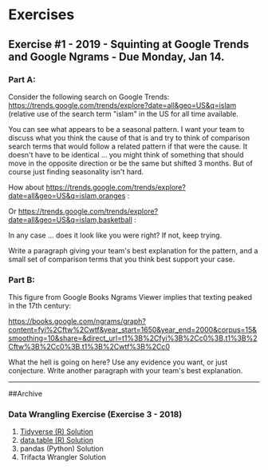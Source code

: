 # Exercises

## Exercise #1 - 2019 - Squinting at Google Trends and Google Ngrams - Due Monday, Jan 14.

### Part A:

Consider the following search on Google Trends: https://trends.google.com/trends/explore?date=all&geo=US&q=islam (relative use of the search term "islam" in the US for all time available.

<script type="text/javascript" src="https://ssl.gstatic.com/trends_nrtr/1671_RC04/embed_loader.js"></script> <script type="text/javascript"> trends.embed.renderExploreWidget("TIMESERIES", {"comparisonItem":[{"keyword":"islam","geo":"US","time":"2004-01-01 2019-01-07"}],"category":0,"property":""}, {"exploreQuery":"date=all&geo=US&q=islam","guestPath":"https://trends.google.com:443/trends/embed/"}); </script>

You can see what appears to be a seasonal pattern. I want your team to discuss what you think the cause of that is and try to think of comparison search terms that would follow a related pattern if that were the cause. It doesn't have to be identical ... you might think of something that should move in the opposite direction or be the same but shifted 3 months. But of course just finding seasonality isn't hard. 

How about https://trends.google.com/trends/explore?date=all&geo=US&q=islam,oranges :

<script type="text/javascript" src="https://ssl.gstatic.com/trends_nrtr/1671_RC04/embed_loader.js"></script> <script type="text/javascript"> trends.embed.renderExploreWidget("TIMESERIES", {"comparisonItem":[{"keyword":"islam","geo":"US","time":"2004-01-01 2019-01-07"},{"keyword":"oranges","geo":"US","time":"2004-01-01 2019-01-07"}],"category":0,"property":""}, {"exploreQuery":"date=all&geo=US&q=islam,oranges","guestPath":"https://trends.google.com:443/trends/embed/"}); </script> 


Or https://trends.google.com/trends/explore?date=all&geo=US&q=islam,basketball :

<script type="text/javascript" src="https://ssl.gstatic.com/trends_nrtr/1671_RC04/embed_loader.js"></script> <script type="text/javascript"> trends.embed.renderExploreWidget("TIMESERIES", {"comparisonItem":[{"keyword":"islam","geo":"US","time":"2004-01-01 2019-01-07"},{"keyword":"basketball","geo":"US","time":"2004-01-01 2019-01-07"}],"category":0,"property":""}, {"exploreQuery":"date=all&geo=US&q=islam,basketball","guestPath":"https://trends.google.com:443/trends/embed/"}); </script>


In any case ... does it look like you were right? If not, keep trying.

Write a paragraph giving your team's best explanation for the pattern, and a small set of comparison terms that you think best support your case. 

### Part B:

This figure from Google Books Ngrams Viewer implies that texting peaked in the 17th century:

<https://books.google.com/ngrams/graph?content=fyi%2Cftw%2Cwtf&year_start=1650&year_end=2000&corpus=15&smoothing=10&share=&direct_url=t1%3B%2Cfyi%3B%2Cc0%3B.t1%3B%2Cftw%3B%2Cc0%3B.t1%3B%2Cwtf%3B%2Cc0>

What the hell is going on here? Use any evidence you want, or just conjecture. Write another paragraph with your team's best explanation. 

----

##Archive

### Data Wrangling Exercise (Exercise 3 - 2018)

1. [Tidyverse (R) Solution](https://burtmonroe.github.io/SoDA501/Exercises/Exercise3-2018/TidyverseSolution)
2. [data.table (R) Solution](https://burtmonroe.github.io/SoDA501/Exercises/Exercise3-2018/data.tableSolution)
3. pandas (Python) Solution
4. Trifacta Wrangler Solution
